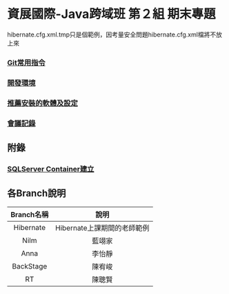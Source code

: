 # 資展國際-Java跨域班 第２組 期末專題

hibernate.cfg.xml.tmp只是個範例，因考量安全問題hibernate.cfg.xml檔將不放上來

### [Git常用指令](manual/git_command.md)

### [開發環境](manual/dev_env.md)

### [推薦安裝的軟體及設定](manual/setups.md)

### [會議記錄](manual/meeting_minutes.md)


## 附錄

### [SQLServer Container建立](manual/sql_container.md)

## 各Branch說明
|Branch名稱|說明|
|:-:|:-:|
|Hibernate|Hibernate上課期間的老師範例|
|Nilm|藍翊家|
|Anna|李怡靜|
|BackStage|陳宥峻|
|RT|陳聰賢|